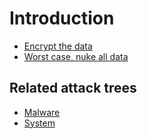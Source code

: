 # Introduction

* [Encrypt the data](encryption.md)
* [Worst case, nuke all data](nuke.md)

## Related attack trees

* [Malware](attack-trees:docs/malware/README)
* [System](attack-trees:docs/system/README)
